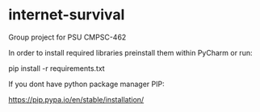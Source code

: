 # internet-survival
Group project for PSU CMPSC-462

In order to install required libraries preinstall them within PyCharm or run:

pip install -r requirements.txt

If you dont have python package manager PIP:

https://pip.pypa.io/en/stable/installation/
